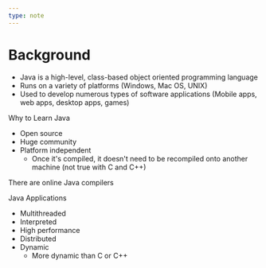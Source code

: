 ```yaml
---
type: note
---
```

# Background
- Java is a high-level, class-based object oriented programming language
- Runs on a variety of platforms (Windows, Mac OS, UNIX)
- Used to develop numerous types of software applications (Mobile apps, web apps, desktop apps, games)

Why to Learn Java
- Open source
- Huge community
- Platform independent
  - Once it's compiled, it doesn't need to be recompiled onto another machine (not true with C and C++)

There are online Java compilers


Java Applications
- Multithreaded
- Interpreted
- High performance
- Distributed
- Dynamic
  - More dynamic than C or C++ 